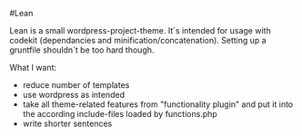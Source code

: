 #Lean

Lean is a small wordpress-project-theme.
It´s intended for usage with codekit (dependancies and minification/concatenation). Setting up a gruntfile shouldn´t be too hard though.

What I want:
- reduce number of templates
- use wordpress as intended
- take all theme-related features from "functionality plugin" and put it into the according include-files loaded by functions.php
- write shorter sentences
